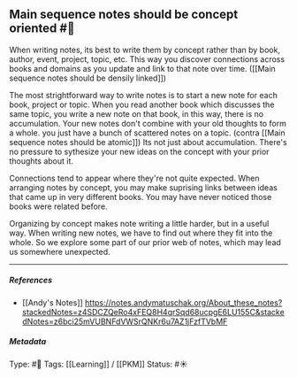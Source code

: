 ## Main sequence notes should be concept oriented  #🧠 

When writing notes, its best to write them by concept rather than by book, author, event, project, topic, etc. This way you discover connections across books and domains as you update and link to that note over time. ([[Main sequence notes should be densily linked]])

The most strightforward way to write notes is to start a new note for each book, project or topic. When you read another book which discusses the same topic, you write a new note on that book, in this way, there is no accumulation. Your new notes don't combine with your old thoughts to form a whole. you just have a bunch of scattered notes on a topic. (contra [[Main sequence notes should be atomic]]) Its not just about accumulation. There's no pressure to sythesize your new ideas on the concept with your prior thoughts about it.

Connections tend to appear where they're not quite expected. When arranging notes by concept, you may make suprising links between ideas that came up in very different books. You may have never noticed those books were related before.

Organizing by concept makes note writing a little harder, but in a useful way. When writing new notes, we have to find out where they fit into the whole. So we explore some part of our prior web of notes, which may lead us somewhere unexpected.

___

##### References

- [[Andy's Notes]]
https://notes.andymatuschak.org/About_these_notes?stackedNotes=z4SDCZQeRo4xFEQ8H4qrSqd68ucpgE6LU155C&stackedNotes=z6bci25mVUBNFdVWSrQNKr6u7AZ1jFzfTVbMF

##### Metadata
Type: #🔴 
Tags: [[Learning]] / [[PKM]]
Status: #☀️ 